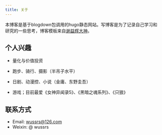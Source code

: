 ```yaml
---
title: 关于
---
```


本博客是基于blogdown包调用的hugo静态网站。写博客是为了记录自己学习和研究的一些思考，博客模板来自[谢益辉大神](https://xmin.yihui.name/)。

## 个人兴趣

* 量化与价值投资

* 跑步、骑行、摄影（半吊子水平）

* 日剧、动漫控、小说（金庸、东野圭吾）

* 游戏；目前最爱《女神异闻录5》、《黑暗之魂系列》、《只狼》

## 联系方式

* Email: wussrs@126.com
* Weixin: @ wussrs
